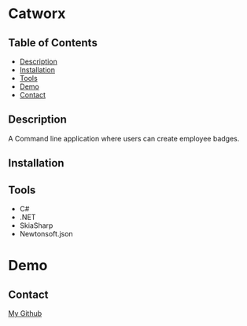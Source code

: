 # Catworx

## Table of Contents
  * [Description](#description)
  * [Installation](#installation)
  * [Tools](#tools)
  * [Demo](#demo)
  * [Contact](#contact)

## Description
A Command line application where users can create employee badges. 

## Installation


## Tools
* C#
* .NET
* SkiaSharp
* Newtonsoft.json

# Demo


## Contact 
[My Github](https://github.com/arankin7)


